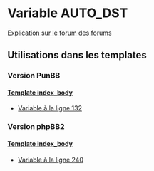 # Variable AUTO_DST
[Explication sur le forum des forums](http://forum.forumactif.com/t294113-listing-des-variables#AUTO_DST)
## Utilisations dans les templates
### Version PunBB
#### [Template index_body](punbb/index_body.md)
* [Variable à la ligne 132](../punbb/index_body.tpl#L132)
### Version phpBB2
#### [Template index_body](subsilver/index_body.md)
* [Variable à la ligne 240](../subsilver/index_body.tpl#L240)